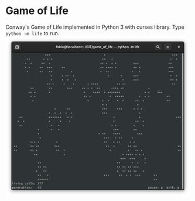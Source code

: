 # Game of Life  

Conway's Game of Life implemented in Python 3 with curses library.
Type `python -m life` to run.  
![alt text](screenshot.png)
